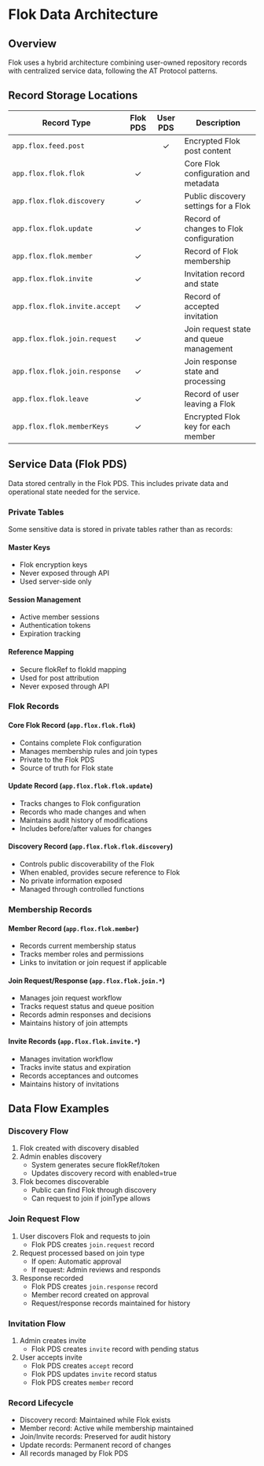 # Flok Data Architecture

## Overview

Flok uses a hybrid architecture combining user-owned repository records with centralized service data, following the AT Protocol patterns.

## Record Storage Locations

| Record Type | Flok PDS | User PDS | Description |
|------------|:--------:|:--------:|-------------|
| `app.flox.feed.post` |  | ✓ | Encrypted Flok post content |
| `app.flox.flok.flok` | ✓ |  | Core Flok configuration and metadata |
| `app.flox.flok.discovery` | ✓ |  | Public discovery settings for a Flok |
| `app.flox.flok.update` | ✓ |  | Record of changes to Flok configuration |
| `app.flox.flok.member` | ✓ |  | Record of Flok membership |
| `app.flox.flok.invite` | ✓ |  | Invitation record and state |
| `app.flox.flok.invite.accept` | ✓ |  | Record of accepted invitation |
| `app.flox.flok.join.request` | ✓ |  | Join request state and queue management |
| `app.flox.flok.join.response` | ✓ |  | Join response state and processing |
| `app.flox.flok.leave` | ✓ |  | Record of user leaving a Flok |
| `app.flox.flok.memberKeys` | ✓ |  | Encrypted Flok key for each member |

## Service Data (Flok PDS)

Data stored centrally in the Flok PDS. This includes private data and operational state needed for the service.

### Private Tables

Some sensitive data is stored in private tables rather than as records:

#### Master Keys

- Flok encryption keys
- Never exposed through API
- Used server-side only

#### Session Management

- Active member sessions
- Authentication tokens
- Expiration tracking

#### Reference Mapping

- Secure flokRef to flokId mapping
- Used for post attribution
- Never exposed through API

### Flok Records

#### Core Flok Record (`app.flox.flok.flok`)

- Contains complete Flok configuration
- Manages membership rules and join types
- Private to the Flok PDS
- Source of truth for Flok state

#### Update Record (`app.flox.flok.flok.update`)

- Tracks changes to Flok configuration
- Records who made changes and when
- Maintains audit history of modifications
- Includes before/after values for changes

#### Discovery Record (`app.flox.flok.flok.discovery`)

- Controls public discoverability of the Flok
- When enabled, provides secure reference to Flok
- No private information exposed
- Managed through controlled functions

### Membership Records

#### Member Record (`app.flox.flok.member`)

- Records current membership status
- Tracks member roles and permissions
- Links to invitation or join request if applicable

#### Join Request/Response (`app.flox.flok.join.*`)

- Manages join request workflow
- Tracks request status and queue position
- Records admin responses and decisions
- Maintains history of join attempts

#### Invite Records (`app.flox.flok.invite.*`)

- Manages invitation workflow
- Tracks invite status and expiration
- Records acceptances and outcomes
- Maintains history of invitations

## Data Flow Examples

### Discovery Flow

1. Flok created with discovery disabled
2. Admin enables discovery
   - System generates secure flokRef/token
   - Updates discovery record with enabled=true
3. Flok becomes discoverable
   - Public can find Flok through discovery
   - Can request to join if joinType allows

### Join Request Flow

1. User discovers Flok and requests to join
   - Flok PDS creates `join.request` record
2. Request processed based on join type
   - If open: Automatic approval
   - If request: Admin reviews and responds
3. Response recorded
   - Flok PDS creates `join.response` record
   - Member record created on approval
   - Request/response records maintained for history

### Invitation Flow

1. Admin creates invite
   - Flok PDS creates `invite` record with pending status
2. User accepts invite
   - Flok PDS creates `accept` record
   - Flok PDS updates `invite` record status
   - Flok PDS creates `member` record

### Record Lifecycle

- Discovery record: Maintained while Flok exists
- Member record: Active while membership maintained
- Join/Invite records: Preserved for audit history
- Update records: Permanent record of changes
- All records managed by Flok PDS

